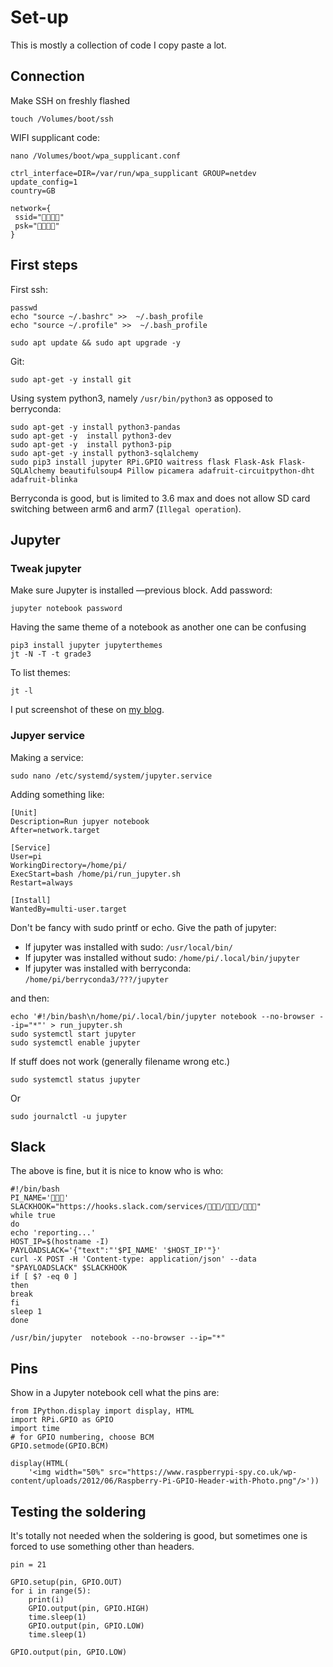 # Set-up

This is mostly a collection of code I copy paste a lot.

## Connection

Make SSH on freshly flashed

    touch /Volumes/boot/ssh
    
WIFI supplicant code:

    nano /Volumes/boot/wpa_supplicant.conf
    
    ctrl_interface=DIR=/var/run/wpa_supplicant GROUP=netdev
    update_config=1
    country=GB
    
    network={
     ssid="👾👾👾👾"
     psk="👾👾👾👾"
    }
    
## First steps

First ssh:

    passwd
    echo "source ~/.bashrc" >>  ~/.bash_profile
    echo "source ~/.profile" >>  ~/.bash_profile

    sudo apt update && sudo apt upgrade -y

Git:

    sudo apt-get -y install git
    
Using system python3, namely `/usr/bin/python3` as opposed to berryconda:

    sudo apt-get -y install python3-pandas
    sudo apt-get -y  install python3-dev
    sudo apt-get -y  install python3-pip
    sudo apt-get -y install python3-sqlalchemy
    sudo pip3 install jupyter RPi.GPIO waitress flask Flask-Ask Flask-SQLAlchemy beautifulsoup4 Pillow picamera adafruit-circuitpython-dht adafruit-blinka

Berryconda is good, but is limited to 3.6 max and does not allow SD card switching between arm6 and arm7 (`Illegal operation`).

## Jupyter

### Tweak jupyter

Make sure Jupyter is installed —previous block. Add password:

    jupyter notebook password
    
Having the same theme of a notebook as another one can be confusing

    pip3 install jupyter jupyterthemes
    jt -N -T -t grade3

To list themes:

    jt -l
    
I put screenshot of these on [my blog](http://blog.matteoferla.com/2020/11/remote-notebooks-and-jupyter-themes.html).


### Jupyer service

Making a service:

    sudo nano /etc/systemd/system/jupyter.service

Adding something like:

    [Unit]
    Description=Run jupyer notebook
    After=network.target
    
    [Service]
    User=pi
    WorkingDirectory=/home/pi/
    ExecStart=bash /home/pi/run_jupyter.sh
    Restart=always
    
    [Install]
    WantedBy=multi-user.target
   
Don't be fancy with sudo printf or echo.
Give the path of jupyter:

* If jupyter was installed with sudo: `/usr/local/bin/`
* If jupyter was installed without sudo: `/home/pi/.local/bin/jupyter`
* If jupyter was installed with berryconda: `/home/pi/berryconda3/???/jupyter`

and then:

    echo '#!/bin/bash\n/home/pi/.local/bin/jupyter notebook --no-browser --ip="*"' > run_jupyter.sh 
    sudo systemctl start jupyter
    sudo systemctl enable jupyter
    
If stuff does not work (generally filename wrong etc.)
    
    sudo systemctl status jupyter

Or 

    sudo journalctl -u jupyter

## Slack

The above is fine, but it is nice to know who is who:

    #!/bin/bash
    PI_NAME='👾👾👾'
    SLACKHOOK="https://hooks.slack.com/services/👾👾👾/👾👾👾/👾👾👾"
    while true
    do
    echo 'reporting...'
    HOST_IP=$(hostname -I)
    PAYLOADSLACK='{"text":"'$PI_NAME' '$HOST_IP'"}'
    curl -X POST -H 'Content-type: application/json' --data "$PAYLOADSLACK" $SLACKHOOK
    if [ $? -eq 0 ]
    then
    break
    fi
    sleep 1
    done
    
    /usr/bin/jupyter  notebook --no-browser --ip="*"

## Pins

Show in a Jupyter notebook cell what the pins are:

    from IPython.display import display, HTML
    import RPi.GPIO as GPIO
    import time
    # for GPIO numbering, choose BCM
    GPIO.setmode(GPIO.BCM)

    display(HTML(
        '<img width="50%" src="https://www.raspberrypi-spy.co.uk/wp-content/uploads/2012/06/Raspberry-Pi-GPIO-Header-with-Photo.png"/>'))


## Testing the soldering

It's totally not needed when the soldering is good,
but sometimes one is forced to use something other than headers.
    
    pin = 21
    
    GPIO.setup(pin, GPIO.OUT)
    for i in range(5):
        print(i)
        GPIO.output(pin, GPIO.HIGH)
        time.sleep(1)
        GPIO.output(pin, GPIO.LOW)
        time.sleep(1)
    
    GPIO.output(pin, GPIO.LOW)

